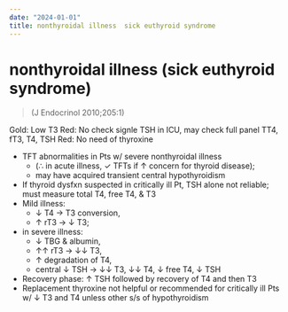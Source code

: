 ```yaml
---
date: "2024-01-01"
title: nonthyroidal illness  sick euthyroid syndrome
---
```



# nonthyroidal illness (sick euthyroid syndrome)

> (J Endocrinol 2010;205:1)

Gold: Low T3
Red: No check signle TSH in ICU, may check full panel TT4, fT3, T4, TSH
Red: No need of thyroxine

- TFT abnormalities in Pts w/ severe nonthyroidal illness
  - (∴ in acute illness, ✓ TFTs if ↑ concern for thyroid disease);
  - may have acquired transient central hypothyroidism
- If thyroid dysfxn suspected in critically ill Pt, TSH alone not reliable; must measure total T4, free T4, & T3
- Mild illness:
  - ↓ T4 → T3 conversion,
  - ↑ rT3 → ↓ T3;
- in severe illness:
  - ↓ TBG & albumin,
  - ↑↑ rT3 → ↓↓ T3,
  - ↑ degradation of T4,
  - central ↓ TSH → ↓↓ T3, ↓↓ T4, ↓ free T4, ↓ TSH
- Recovery phase: ↑ TSH followed by recovery of T4 and then T3
- Replacement thyroxine not helpful or recommended for critically ill Pts w/ ↓ T3 and T4 unless other s/s of hypothyroidism
